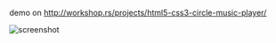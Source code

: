 
demo on http://workshop.rs/projects/html5-css3-circle-music-player/

![screenshot](http://workshop.rs/wp-content/uploads/2013/04/html5-css3-round-music-player.png "Screenshot")